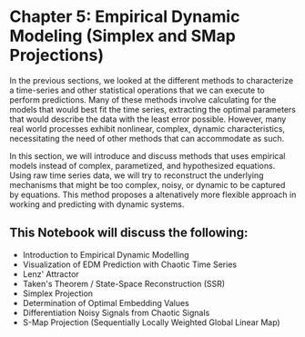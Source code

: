# Chapter 5: Empirical Dynamic Modeling (Simplex and SMap Projections)

In the previous sections, we looked at the different methods to characterize a time-series and other statistical operations that we can execute to perform predictions. Many of these methods involve calculating for the models that would best fit the time series, extracting the optimal parameters that would describe the data with the least error possible. However, many real world processes exhibit nonlinear, complex, dynamic characteristics, necessitating the need of other methods that can accommodate as such.

In this section, we will introduce and discuss methods that uses empirical models instead of complex, parametized, and hypothesized equations. Using raw time series data, we will try to reconstruct the underlying mechanisms that might be too complex, noisy, or dynamic to be captured by equations. This method proposes a altenatively more flexible approach in working and predicting with dynamic systems.


## This Notebook will discuss the following:
- Introduction to Empirical Dynamic Modelling
- Visualization of EDM Prediction with Chaotic Time Series
- Lenz' Attractor
- Taken's Theorem / State-Space Reconstruction (SSR)
- Simplex Projection
- Determination of Optimal Embedding Values
- Differentiation Noisy Signals from Chaotic Signals
- S-Map Projection (Sequentially Locally Weighted Global Linear Map)
